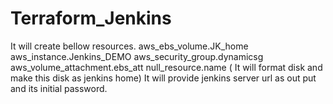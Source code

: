 # Terraform_Jenkins
It will create bellow resources.
aws_ebs_volume.JK_home
aws_instance.Jenkins_DEMO
aws_security_group.dynamicsg
aws_volume_attachment.ebs_att
null_resource.name ( It will format disk and make this disk as jenkins home)
It will provide jenkins server url as out put and its initial password.


